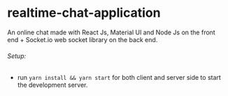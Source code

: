﻿# realtime-chat-application
An online chat made with React Js, Material UI and Node Js on the front end + Socket.io web socket library on the back end.

###### Setup:
- run ```yarn install && yarn start``` for both client and server side to start the development server.


